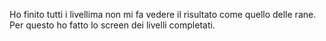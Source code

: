 Ho finito tutti i livellima non mi fa vedere il risultato come quello delle rane. Per questo ho fatto lo screen dei livelli completati.
